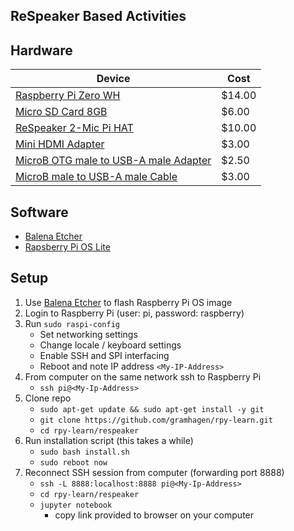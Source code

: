 ## ReSpeaker Based Activities

## Hardware

|Device|Cost|
|--|--|
|[Raspberry Pi Zero WH](https://www.adafruit.com/product/3708)|$14.00|
|[Micro SD Card 8GB](https://www.newegg.com/sandisk-8gb-microsdhc/p/0DF-0005-00190)|$6.00
|[ReSpeaker 2-Mic Pi HAT](https://www.digikey.com/product-detail/en/seeed-technology-co.,-ltd/107100001/1597-1513-ND/7325257)|$10.00|
|[Mini HDMI Adapter](https://www.adafruit.com/product/2819)|$3.00|
|[MicroB OTG male to USB-A male Adapter](https://www.adafruit.com/product/1099)|$2.50|
|[MicroB male to USB-A male Cable](https://www.adafruit.com/product/592)|$3.00|



## Software
- [Balena Etcher](https://www.balena.io/etcher/)
- [Rapsberry Pi OS Lite](https://www.raspberrypi.org/downloads/raspberry-pi-os/)

## Setup

1) Use [Balena Etcher](https://www.balena.io/etcher/) to flash Raspberry Pi OS image
2) Login to Raspberry Pi (user: pi, password: raspberry)
3) Run `sudo raspi-config`
    - Set networking settings
    - Change locale / keyboard settings
    - Enable SSH and SPI interfacing
    - Reboot and note IP address `<My-IP-Address>`
4) From computer on the same network ssh to Raspberry Pi
    - `ssh pi@<My-Ip-Address>`
5) Clone repo
    - `sudo apt-get update && sudo apt-get install -y git`
    - `git clone https://github.com/gramhagen/rpy-learn.git`
    - `cd rpy-learn/respeaker`
6) Run installation script (this takes a while)
    - `sudo bash install.sh`
    - `sudo reboot now`
7) Reconnect SSH session from computer (forwarding port 8888)
    - `ssh -L 8888:localhost:8888 pi@<My-Ip-Address>`
    - `cd rpy-learn/respeaker`
    - `jupyter notebook`
        - copy link provided to browser on your computer

